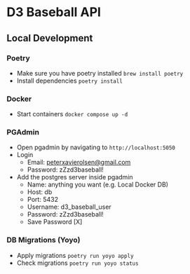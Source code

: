 # D3 Baseball API

## Local Development

### Poetry
- Make sure you have poetry installed `brew install poetry`
- Install dependencies `poetry install`

### Docker
- Start containers `docker compose up -d`

### PGAdmin
- Open pgadmin by navigating to `http://localhost:5050`
- Login
    - Email: peterxavierolsen@gmail.com
    - Password: zZzd3baseball!
- Add the postgres server inside pgadmin
    - Name: anything you want (e.g. Local Docker DB)
    - Host: db
    - Port: 5432
    - Username: d3_baseball_user
    - Password: zZzd3baseball!
    - Save Password [X]

### DB Migrations (Yoyo)
- Apply migrations `poetry run yoyo apply`
- Check migrations `poetry run yoyo status`